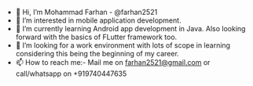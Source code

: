 - 👋 Hi, I’m Mohammad Farhan - @farhan2521
- 👀 I’m interested in mobile application development.
- 🌱 I’m currently learning Android app development in Java. Also looking forward with the basics of FLutter framework too.
- 💞️ I’m looking for a work environment with lots of scope in learning considering this being the beginning of my career.
- 📫 How to reach me:- Mail me on farhan2521@gmail.com or call/whatsapp on +919740447635

<!---
farhan2521/farhan2521 is a ✨ special ✨ repository because its `README.md` (this file) appears on your GitHub profile.
You can click the Preview link to take a look at your changes.
--->
